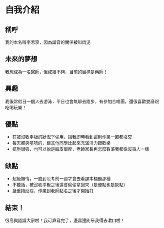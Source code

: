 # 自我介紹
## 稱呼
我的本名叫李若寧，因為諧音的關係被叫肉泥
## 未來的夢想
我想成為一名醫師，但成績不夠，目前的目標是藥師！
## 興趣
我很常假日一個人去游泳，平日也會無聊去跑步，有參加合唱團，還很喜歡耍廢跟吃喝玩樂！
## 優點
* 在被沒收平板的狀況下偷用，讓我即時看到這則作業一直都沒交
* 每天都笑嘻嘻的，跟其他同學比起來充滿活力跟歡樂
* 抗壓很強，也可以說是臉皮很厚，老師家長再怎麼數落我都像沒事人一樣
## 缺點
* 超級懶惰，一直到段考前一週才會去看課本標題那種
* 不聽話，被沒收平板之後還會偷偷拿回來（是優點也是缺點）
* 嚴重拖延症，作業到老師點名之後才開始打
## 結束！
很高興認識大家啦！我可算寫完了，邊寫邊刷牙我得去漱口啦！
